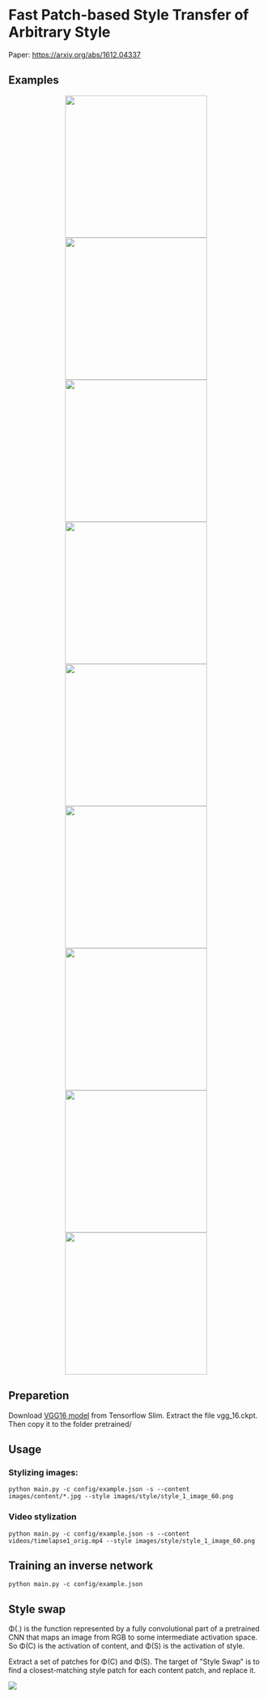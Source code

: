 # Fast Patch-based Style Transfer of Arbitrary Style
Paper: https://arxiv.org/abs/1612.04337

## Examples
<div align='center'>
  <img src='images/content/0cd731d526d27376a586316f6a6ea14a32c096c0a1fab-Fz7Bx1_fw658.jpg' width="280px">
  <img src='images/result/0cd731d526d27376a586316f6a6ea14a32c096c0a1fab-Fz7Bx1_fw658_style_1_image_360.jpg' width="280px">
  <img src='images/result/0cd731d526d27376a586316f6a6ea14a32c096c0a1fab-Fz7Bx1_fw658_style_2_image_33132.jpg' width="280px">
</div>

<div align='center'>
  <img src='images/content/gentlecat.png' width="280px">
  <img src='images/result/gentlecat_style_1_image_840.jpg' width="280px">
  <img src='images/result/gentlecat_style_2_image_33132.jpg' width="280px">
</div>

<div align='center'>
  <img src='images/content/68e4eebca9fd043276945570328304957df91c9442642-4TFykG_fw658.jpg' width="280px">
  <img src='images/result/68e4eebca9fd043276945570328304957df91c9442642-4TFykG_fw658_style_1_image_700.jpg' width="280px">
  <img src='images/result/68e4eebca9fd043276945570328304957df91c9442642-4TFykG_fw658_style_2_image_33132.jpg' width="280px">
</div>

## Preparetion
Download [VGG16 model](http://download.tensorflow.org/models/vgg_16_2016_08_28.tar.gz) from Tensorflow Slim. Extract the file vgg_16.ckpt. Then copy it to the folder pretrained/ 

## Usage
### Stylizing images:
```
python main.py -c config/example.json -s --content images/content/*.jpg --style images/style/style_1_image_60.png
```
### Video stylization
```
python main.py -c config/example.json -s --content videos/timelapse1_orig.mp4 --style images/style/style_1_image_60.png
```


## Training an inverse network
```
python main.py -c config/example.json
```


## Style swap
Φ(.) is the function represented by a fully convolutional part of a pretrained CNN that maps an image from RGB to some intermediate activation space. So Φ(C) is the activation of content, and Φ(S) is the activation of style. 

Extract a set of patches for Φ(C) and Φ(S). The target of "Style Swap" is to find a closest-matching style patch for each content patch, and replace it. 
<div>
  <img src="figures/diagram.png">
</div>
 